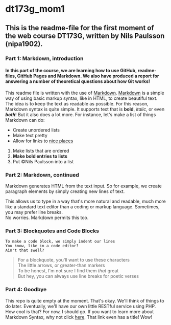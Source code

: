 # dt173g_mom1

## This is the readme-file for the first moment of the web course DT173G, written by Nils Paulsson (nipa1902). 

### Part 1: Markdown, introduction

#### In this part of the course, we are learning how to use GitHub, readme-files, GitHub Pages and Markdown. We also have produced a report for answering a number of theoretical questions about how Git works!

This readme file is written with the use of [Markdown](https://www.markdownguide.org). [Markdown](https://www.markdownguide.org/basic-syntax/) is a simple way of using basic markup syntax, like in HTML, to create beautiful text. The idea is to keep the text as readable as possible. For this reason, Markdown syntax is quite simple. It supports text that is **bold**, *italic*, or even ***both***! But it also does a lot more. For instance, let's make a list of things Markdown can do:

* Create unordered lists
* Make text pretty 
* Allow for links to [nice places](http://www.csszengarden.com/)

1. Make lists that are ordered
2. **Make bold entries to lists**
3. Put &copy;Nils Paulsson into a list

### Part 2: Markdown, continued

Markdown generates HTML from the text input. So for example, we create paragraph elements by simply creating new lines of text.

This allows us to type in a way that's more natural and readable, much more like a standard text editor than a coding or markup language. Sometimes, you may prefer line breaks.  
No worries. Markdown permits this too. 

### Part 3: Blockquotes and Code Blocks

    To make a code block, we simply indent our lines
    You know, like in a code editor?
    Ain't that swell?
  
>For a blockquote, you'll want to use these characters<br>
>The little arrows, or greater-than markers<br>
>To be honest, I'm not sure I find them *that* great<br>
>But hey, you can always use line breaks for poetic verses

### Part 4: Goodbye

This repo is quite empty at the moment. That's okay. We'll think of things to do later. Eventually, we'll have our own little RESTful service using PHP. How cool is that?
For now, I should go. If you want to learn more about Markdown Syntax, why not click [here](https://www.markdownguide.org/basic-syntax/ "Markdown Guide: Basic Syntax"). That link even has a title! Wow!
